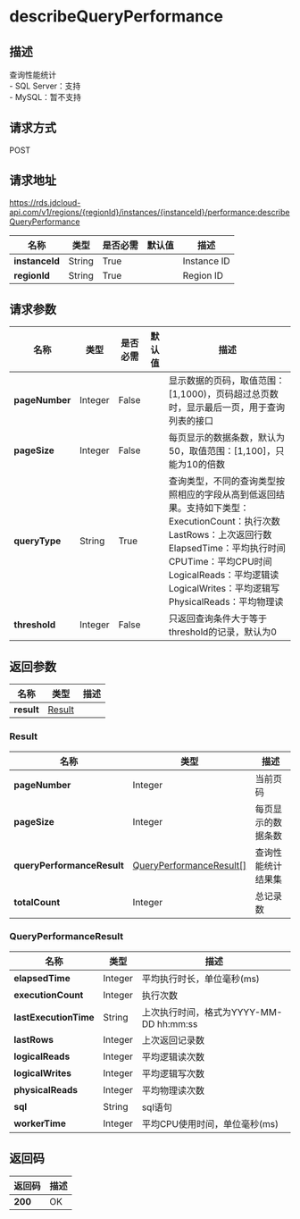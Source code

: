# describeQueryPerformance


## 描述
查询性能统计</br>- SQL Server：支持</br>- MySQL：暂不支持

## 请求方式
POST

## 请求地址
https://rds.jdcloud-api.com/v1/regions/{regionId}/instances/{instanceId}/performance:describeQueryPerformance

|名称|类型|是否必需|默认值|描述|
|---|---|---|---|---|
|**instanceId**|String|True||Instance ID|
|**regionId**|String|True||Region ID|

## 请求参数
|名称|类型|是否必需|默认值|描述|
|---|---|---|---|---|
|**pageNumber**|Integer|False||显示数据的页码，取值范围：[1,1000)，页码超过总页数时，显示最后一页，用于查询列表的接口|
|**pageSize**|Integer|False||每页显示的数据条数，默认为50，取值范围：[1,100]，只能为10的倍数|
|**queryType**|String|True||查询类型，不同的查询类型按照相应的字段从高到低返回结果。支持如下类型：ExecutionCount：执行次数LastRows：上次返回行数ElapsedTime：平均执行时间CPUTime：平均CPU时间LogicalReads：平均逻辑读LogicalWrites：平均逻辑写PhysicalReads：平均物理读|
|**threshold**|Integer|False||只返回查询条件大于等于threshold的记录，默认为0|


## 返回参数
|名称|类型|描述|
|---|---|---|
|**result**|[Result](##Result)||


### <a name="Result">Result</a>
|名称|类型|描述|
|---|---|---|
|**pageNumber**|Integer|当前页码|
|**pageSize**|Integer|每页显示的数据条数|
|**queryPerformanceResult**|[QueryPerformanceResult[]](##QueryPerformanceResult)|查询性能统计结果集|
|**totalCount**|Integer|总记录数|
### <a name="QueryPerformanceResult">QueryPerformanceResult</a>
|名称|类型|描述|
|---|---|---|
|**elapsedTime**|Integer|平均执行时长，单位毫秒(ms)|
|**executionCount**|Integer|执行次数|
|**lastExecutionTime**|String|上次执行时间，格式为YYYY-MM-DD hh:mm:ss|
|**lastRows**|Integer|上次返回记录数|
|**logicalReads**|Integer|平均逻辑读次数|
|**logicalWrites**|Integer|平均逻辑写次数|
|**physicalReads**|Integer|平均物理读次数|
|**sql**|String|sql语句|
|**workerTime**|Integer|平均CPU使用时间，单位毫秒(ms)|

## 返回码
|返回码|描述|
|---|---|
|**200**|OK|

